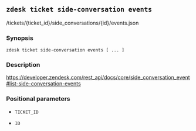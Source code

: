 ## `zdesk ticket side-conversation events`

/tickets/{ticket_id}/side_conversations/{id}/events.json

### Synopsis

    zdesk ticket side-conversation events [ ... ]

### Description

https://developer.zendesk.com/rest_api/docs/core/side_conversation_event#list-side-conversation-events

### Positional parameters

* `TICKET_ID`

* `ID`

